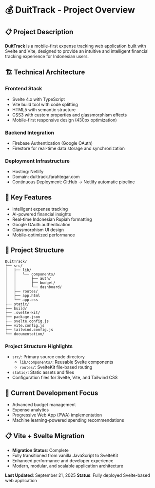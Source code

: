 # 💰 DuitTrack - Project Overview

## 📋 Project Description
**DuitTrack** is a mobile-first expense tracking web application built with Svelte and Vite, designed to provide an intuitive and intelligent financial tracking experience for Indonesian users.

## 🏗️ Technical Architecture

### Frontend Stack
- Svelte 4.x with TypeScript
- Vite build tool with code splitting
- HTML5 with semantic structure
- CSS3 with custom properties and glassmorphism effects
- Mobile-first responsive design (430px optimization)

### Backend Integration
- Firebase Authentication (Google OAuth)
- Firestore for real-time data storage and synchronization

### Deployment Infrastructure
- Hosting: Netlify
- Domain: duittrack.farahtegar.com
- Continuous Deployment: GitHub → Netlify automatic pipeline

## 🚀 Key Features
- Intelligent expense tracking
- AI-powered financial insights
- Real-time Indonesian Rupiah formatting
- Google OAuth authentication
- Glassmorphism UI design
- Mobile-optimized performance

## 📁 Project Structure
```
DuitTrack/
├── src/
│   ├── lib/
│   │   └── components/
│   │       ├── auth/
│   │       ├── budget/
│   │       └── dashboard/
│   ├── routes/
│   ├── app.html
│   └── app.css
├── static/
├── build/
├── .svelte-kit/
├── package.json
├── svelte.config.js
├── vite.config.js
├── tailwind.config.js
└── documentation/
```

### Project Structure Highlights
- `src/`: Primary source code directory
  - `lib/components/`: Reusable Svelte components
  - `routes/`: SvelteKit file-based routing
- `static/`: Static assets and files
- Configuration files for Svelte, Vite, and Tailwind CSS

## 🎯 Current Development Focus
- Advanced budget management
- Expense analytics
- Progressive Web App (PWA) implementation
- Machine learning-powered spending recommendations

## 📋 Vite + Svelte Migration
- **Migration Status**: Complete
- Fully transitioned from vanilla JavaScript to SvelteKit
- Enhanced performance and developer experience
- Modern, modular, and scalable application architecture

**Last Updated**: September 21, 2025
**Status**: Fully deployed Svelte-based web application